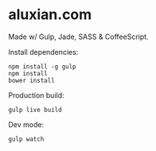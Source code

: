 # aluxian.com

Made w/ Gulp, Jade, SASS & CoffeeScript.

Install dependencies:

    npm install -g gulp
    npm install
    bower install

Production build:

    gulp live build

Dev mode:

    gulp watch
